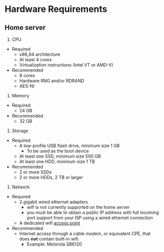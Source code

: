 # Hardware Requirements

## Home server

1. CPU
  * Required
    * x86_64 architecture
    * At least 4 cores
    * Virtualization instructions (Intel VT or AMD-V)
  * Recommended
    * 8 cores
    * Hardware RNG and/or RDRAND
    * AES-NI
1. Memory
  * Required
    * 24 GB
  * Recommended
    * 32 GB
1. Storage
  * Required
    * A low-profile USB flash drive, minimum size 1 GB
      * To be used as the boot device
    * At least one SSD, minimum size 500 GB
    * At least one HDD, minimum size 1 TB
  * Recommended
    * 2 or more SSDs
    * 2 or more HDDs, 2 TB or larger
1. Network
  * Required
    * 2 gigabit wired ethernet adapters
      * wifi is not currently supported on the home server
      * you must be able to obtain a public IP address with full incoming port support from your ISP using a wired ethernet connection
    * A dedicated wifi [access point](https://en.wikipedia.org/wiki/Wireless_access_point)
  * Recommended
    * Internet access through a cable modem, or equivalent CPE, that does **not** contain built-in wifi.
      * Example: Motorola SB6120
